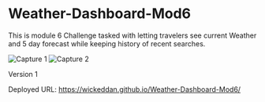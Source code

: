 # Weather-Dashboard-Mod6 
 This is module 6 Challenge tasked with letting travelers see current Weather and 5 day forecast while keeping history of recent searches.
 
![Capture 1](https://github.com/WickedDan/Weather-Dashboard-Mod6/assets/172869543/838c7cdc-8ae3-493a-b62b-f9c51c283138)
![Capture 2](https://github.com/WickedDan/Weather-Dashboard-Mod6/assets/172869543/24360e95-7406-47a7-83b1-3b6da4e1681c)

Version 1 

Deployed URL: https://wickeddan.github.io/Weather-Dashboard-Mod6/

